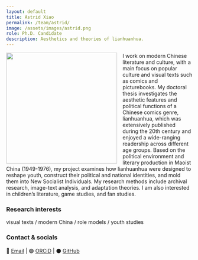 ```yaml
---
layout: default
title: Astrid Xiao
permalink: /team/astrid/
image: /assets/images/astrid.png
role: Ph.D. Candidate
description: Aesthetics and theories of lianhuanhua.
---
```

<img src="{{ '/assets/images/astrid.png' | relative_url }}" style="float: left; width: 300px; margin-right: 15px;">

I work on modern Chinese literature and culture, with a main focus on popular culture and visual texts such as comics and picturebooks. My doctoral thesis investigates the aesthetic features and political functions of a Chinese comics genre, lianhuanhua, which was extensively published during the 20th century and enjoyed a wide-ranging readership across different age groups. Based on the political environment and literary production in Maoist China (1949-1976), my project examines how lianhuanhua were designed to reshape youth, construct their political and national identities, and mold them into New Socialist Individuals. My research methods include archival research, image-text analysis, and adaptation theories. I am also interested in children’s literature, game studies, and fan studies.

### Research interests
visual texts / modern China / role models / youth studies

### Contact & socials
📧 [Email](mailto:yuwen.xiao@zo.uni-heidelberg.de) | 🟢 [ORCiD](https://orcid.org/0009-0000-8573-262X) | ⚫️ [GitHub](https://github.com/YWX1999)